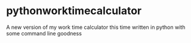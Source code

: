 # pythonworktimecalculator
A new version of my work time calculator this time written in python with some command line goodness

